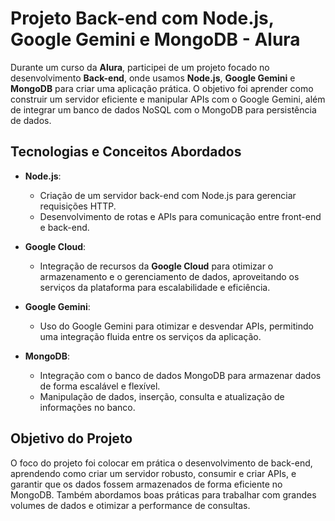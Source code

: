 # Projeto Back-end com Node.js, Google Gemini e MongoDB - Alura

Durante um curso da **Alura**, participei de um projeto focado no desenvolvimento **Back-end**, onde usamos **Node.js**, **Google Gemini** e **MongoDB** para criar uma aplicação prática. O objetivo foi aprender como construir um servidor eficiente e manipular APIs com o Google Gemini, além de integrar um banco de dados NoSQL com o MongoDB para persistência de dados.

## Tecnologias e Conceitos Abordados

- **Node.js**:
  - Criação de um servidor back-end com Node.js para gerenciar requisições HTTP.
  - Desenvolvimento de rotas e APIs para comunicação entre front-end e back-end.

- **Google Cloud**:
  - Integração de recursos da **Google Cloud** para otimizar o armazenamento e o gerenciamento de dados, aproveitando os serviços da plataforma para escalabilidade e eficiência.
  
- **Google Gemini**:
  - Uso do Google Gemini para otimizar e desvendar APIs, permitindo uma integração fluida entre os serviços da aplicação.
  
- **MongoDB**:
  - Integração com o banco de dados MongoDB para armazenar dados de forma escalável e flexível.
  - Manipulação de dados, inserção, consulta e atualização de informações no banco.

## Objetivo do Projeto

O foco do projeto foi colocar em prática o desenvolvimento de back-end, aprendendo como criar um servidor robusto, consumir e criar APIs, e garantir que os dados fossem armazenados de forma eficiente no MongoDB. Também abordamos boas práticas para trabalhar com grandes volumes de dados e otimizar a performance de consultas.

